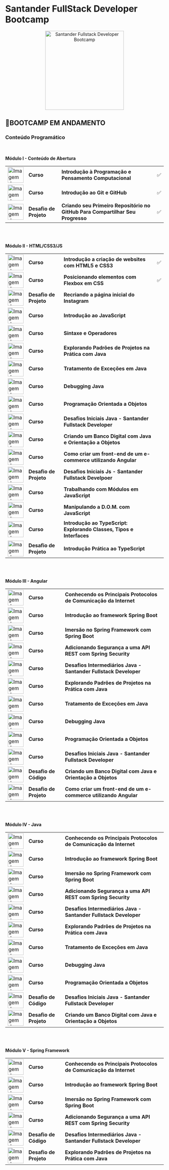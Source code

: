 # Santander FullStack Developer Bootcamp 
<p align="center">
  <img src="https://hermes.digitalinnovation.one/tracks/800fd098-3eef-45e9-9544-544ae396076c.png" width="250" title="Santander Fullstack Developer Bootcamp">
</p>

## 🚀**BOOTCAMP EM ANDAMENTO**

### Conteúdo Programático

<br>

**Módulo I - Conteúdo de Abertura**

<table>
  <tr>
    <td><img src="https://hermes.digitalinnovation.one/courses/badge/fdd7c4e5-655d-4ac4-9d2f-7d9ae00b7f82.png" alt="Imagem do bootcamp Introdução à Programação e Pensamento Computacional" width="50"></td>
    <td><b>Curso</b></td>
    <td><b>Introdução à Programação e Pensamento Computacional</b></td>
    <td>✅</td>
  </tr>
  <tr>
    <td><img src="https://hermes.digitalinnovation.one/courses/badge/c1f33b18-497b-408b-885f-ee8db71d872b.png" alt="Imagem do bootcamp Introdução ao Git e ao GitHub" width="50"></td>
    <td><b>Curso</b></td>
    <td><b>Introdução ao Git e GitHub</b></td>
    <td>✅</td>
  </tr>
  <tr>
    <td><img src="https://hermes.digitalinnovation.one/lab_projects/badges/581a907b-58d8-4ad2-b9c4-69d099267e1e.png" alt="Imagem do bootcamp Criando seu Primeiro Repositório no GitHub Para Compartilhar Seu Progresso" width="50"></td>
    <td><b>Desafio de Projeto</b></td>
    <td><b>Criando seu Primeiro Repositório no GitHub Para Compartilhar Seu Progresso</b></td>
    <td>✅</td>
  </tr>
</table>

<br><br>

**Módulo II - HTML/CSS3/JS**

<table>
  <tr>
    <td><img src="https://hermes.digitalinnovation.one/courses/badge/28bfbf19-a31a-41a2-b78f-e70c0e18f37a.png" alt="Imagem do bootcamp Introdução a criação de websites com HTML5 e CSS3" width="50"></td>
    <td><b>Curso</b></td>
    <td><b>Introdução a criação de websites com HTML5 e CSS3</b></td>
    <td>✅</td>
  </tr>
  <tr>
    <td><img src="https://hermes.digitalinnovation.one/courses/badge/ba6c22a0-f55d-4968-a89b-d11eaf4db7c6.png" alt="Imagem do bootcamp Posicionando elementos com Flexbox em CSS" width="50"></td>
    <td><b>Curso</b></td>
    <td><b>Posicionando elementos com Flexbox em CSS</b></td>
    <td>✅</td>
  </tr>
  <tr>
    <td><img src="https://hermes.digitalinnovation.one/code_challenge/badge/4569e5fb-cf31-4492-963e-9d71a552a131.png" alt="Imagem do bootcamp Recriando a página inicial do Instagram" width="50"></td>
    <td><b>Desafio de Projeto</b></td>
    <td><b>Recriando a página inicial do Instagram</b></td>
  </tr>
  <tr>
    <td><img src="https://hermes.digitalinnovation.one/courses/badge/81d76cda-c615-41d7-84c4-c0437c7b545a.png" alt="Imagem do bootcamp Introdução ao JavaScript" width="50"></td>
    <td><b>Curso</b></td>
    <td><b>Introdução ao JavaScript</b></td>
  </tr>
  <tr>
    <td><img src="https://hermes.digitalinnovation.one/courses/badge/22efbe24-6719-4210-a850-935468e140d4.png" alt="Imagem do bootcamp Sintaxe e Operadores" width="50"></td>
    <td><b>Curso</b></td>
    <td><b>Sintaxe e Operadores</b></td>
  </tr>
  <tr>
    <td><img src="https://hermes.digitalinnovation.one/courses/badge/881a50c9-351e-4cf0-86d4-3ca6ac4a7d22.png" alt="Imagem do bootcamp Explorando Padrões de Projetos na Prática com Java" width="50"></td>
    <td><b>Curso</b></td>
    <td><b>Explorando Padrões de Projetos na Prática com Java</b></td>
  </tr>
  <tr>
    <td><img src="https://hermes.digitalinnovation.one/courses/badge/355ab077-57cd-4860-b385-7afaa497a77c.png" alt="Imagem do bootcamp Tratamento de Exceções em Java" width="50"></td>
    <td><b>Curso</b></td>
    <td><b>Tratamento de Exceções em Java</b></td>
  </tr>
  <tr>
    <td><img src="https://hermes.digitalinnovation.one/courses/badge/cab4019d-2f3d-429b-9af1-2beeaa1be843.png" alt="Imagem do bootcamp Debugging Java" width="50"></td>
    <td><b>Curso</b></td>
    <td><b>Debugging Java</b></td>
  </tr>
  <tr>
    <td><img src="https://hermes.digitalinnovation.one/courses/badge/1c6d2471-f842-4400-9298-b81d7ee463c6.png" alt="Imagem do bootcamp Programação Orientada a Objetos" width="50"></td>
    <td><b>Curso</b></td>
    <td><b>Programação Orientada a Objetos</b></td>
  </tr>
  <tr>
    <td><img src="https://hermes.digitalinnovation.one/courses/badge/cba47ac6-ff1e-4159-a59c-751120bc81b4.png" alt="Imagem do bootcamp Desafios Iniciais Java - Santander Fullstack Developer" width="50"></td>
    <td><b>Curso</b></td>
    <td><b>Desafios Iniciais Java - Santander Fullstack Developer</b></td>
  </tr>
  <tr>
    <td><img src="https://hermes.digitalinnovation.one/courses/badge/31a216bf-83e4-4af1-a310-fe79d01cec34.png" alt="Imagem do bootcamp Criando um Banco Digital com Java e Orientação a Objetos" width="50"></td>
    <td><b>Curso</b></td>
    <td><b>Criando um Banco Digital com Java e Orientação a Objetos</b></td>
  </tr>
  <tr>
    <td><img src="https://hermes.digitalinnovation.one/courses/badge/cb22d386-980a-4cc8-ab3f-8cc0f8839077.png" alt="Imagem do bootcamp Como criar um front-end de um e-commerce utilizando Angular" width="50"></td>
    <td><b>Curso</b></td>
    <td><b>Como criar um front-end de um e-commerce utilizando Angular</b></td>
  </tr>
  <tr>
    <td><img src="https://hermes.digitalinnovation.one/code_challenge/badge/4569e5fb-cf31-4492-963e-9d71a552a131.png" alt="Imagem do bootcamp Desafios Iniciais Js - Santander Fullstack Developer" width="50"></td>
    <td><b>Desafio de Projeto</b></td>
    <td><b>Desafios Iniciais Js - Santander Fullstack Develpoer</b></td>
  </tr>
  <tr>
    <td><img src="https://hermes.digitalinnovation.one/courses/badge/045adfdb-c96f-44fe-b78d-8302a99bcb8c.png" alt="Imagem do bootcamp Trabalhando com Módulos em JavaScript" width="50"></td>
    <td><b>Curso</b></td>
    <td><b>Trabalhando com Módulos em JavaScript</b></td>
  </tr>
  <tr>
    <td><img src="https://hermes.digitalinnovation.one/courses/badge/eafa16b1-7789-4006-b63f-b7159d24e255.png" alt="Imagem do bootcamp Manipulando a D.O.M. com JavaScript" width="50"></td>
    <td><b>Curso</b></td>
    <td><b>Manipulando a D.O.M. com JavaScript</b></td>
  </tr>
  <tr>
    <td><img src="https://hermes.digitalinnovation.one/courses/badge/1f501ba8-efdb-40e3-8b95-a421d7fdcf03.png" alt="Imagem do bootcamp Introdução ao TypeScript: Explorando Classes, Tipos e Interfaces" width="50"></td>
    <td><b>Curso</b></td>
    <td><b>Introdução ao TypeScript: Explorando Classes, Tipos e Interfaces</b></td>
  </tr>
  <tr>
    <td><img src="https://hermes.digitalinnovation.one/lab_projects/badges/cb2ecdb8-15dc-460a-a9a7-1e43a9c1c581.png" alt="Imagem do bootcamp Introdução Prática ao TypeScript" width="50"></td>
    <td><b>Desafio de Projeto</b></td>
    <td><b>Introdução Prática ao TypeScript</b></td>
  </tr>
</table>

<br><br>

**Módulo III - Angular**

<table>
  <tr>
    <td><img src="https://hermes.digitalinnovation.one/courses/badge/4e771693-693c-4e3e-833c-f963ce9e65b8.png" alt="Imagem do bootcamp Conhecendo os Principais Protocolos de Comunicação da Internet" width="50"></td>
    <td><b>Curso</b></td>
    <td><b>Conhecendo os Principais Protocolos de Comunicação da Internet</b></td>
  </tr>
  <tr>
    <td><img src="https://hermes.digitalinnovation.one/courses/badge/a0f861ae-7d9a-4862-9a6d-1343a754f2cf.png" alt="Imagem do bootcamp Introdução ao framework Spring Boot" width="50"></td>
    <td><b>Curso</b></td>
    <td><b>Introdução ao framework Spring Boot</b></td>
  </tr>
  <tr>
    <td><img src="https://hermes.digitalinnovation.one/courses/badge/41dcd3b9-7031-4e5a-8849-02a81fd067b2.png" alt="Imagem do bootcamp Imersão no Spring Framework com Spring Boot" width="50"></td>
    <td><b>Curso</b></td>
    <td><b>Imersão no Spring Framework com Spring Boot</b></td>
  </tr>
  <tr>
    <td><img src="https://hermes.digitalinnovation.one/courses/badge/a40dfe0f-d4fe-455f-9a69-9c7904237ec4.png" alt="Imagem do bootcamp Adicionando Segurança a uma API REST com Spring Security" width="50"></td>
    <td><b>Curso</b></td>
    <td><b>Adicionando Segurança a uma API REST com Spring Security</b></td>
  </tr>
  <tr>
    <td><img src="https://hermes.digitalinnovation.one/courses/badge/3d445527-b3fd-4a1a-a3d0-e891b16e5468.png" alt="Imagem do bootcamp Desafios Intermediários Java - Santander Fullstack Developer" width="50"></td>
    <td><b>Curso</b></td>
    <td><b>Desafios Intermediários Java - Santander Fullstack Developer</b></td>
  </tr>
  <tr>
    <td><img src="https://hermes.digitalinnovation.one/courses/badge/e6daff4c-e474-4ea2-8aca-b31e8a48ea81.png" alt="Imagem do bootcamp Explorando Padrões de Projetos na Prática com Java" width="50"></td>
    <td><b>Curso</b></td>
    <td><b>Explorando Padrões de Projetos na Prática com Java</b></td>
  </tr>
  <tr>
    <td><img src="https://hermes.digitalinnovation.one/courses/badge/82af06f5-2de5-4cc0-b2c2-f560bf925e15.png" alt="Imagem do bootcamp Tratamento de Exceções em Java" width="50"></td>
    <td><b>Curso</b></td>
    <td><b>Tratamento de Exceções em Java</b></td>
  </tr>
  <tr>
    <td><img src="https://hermes.digitalinnovation.one/courses/badge/8c3a2589-dfb1-4d75-9b03-5eb51b778159.png" alt="Imagem do bootcamp Debugging Java" width="50"></td>
    <td><b>Curso</b></td>
    <td><b>Debugging Java</b></td>
  </tr>
  <tr>
    <td><img src="https://hermes.digitalinnovation.one/courses/badge/d3bab3ca-0073-4540-9bd9-512c1a3513a2.png" alt="Imagem do bootcamp Programação Orientada a Objetos" width="50"></td>
    <td><b>Curso</b></td>
    <td><b>Programação Orientada a Objetos</b></td>
  </tr>
  <tr>
    <td><img src="https://hermes.digitalinnovation.one/courses/badge/6b04b50f-91a4-45e0-9a96-a1a02a5a4ebe.png" alt="Imagem do bootcamp Desafios Iniciais Java - Santander Fullstack Developer" width="50"></td>
    <td><b>Curso</b></td>
    <td><b>Desafios Iniciais Java - Santander Fullstack Developer</b></td>
  </tr>
  <tr>
    <td><img src="https://hermes.digitalinnovation.one/code_challenge/badge/69905431-6266-48e8-8dc0-bb795229314b.png" alt="Imagem do bootcamp Criando um Banco Digital com Java e Orientação a Objetos" width="50"></td>
    <td><b>Desafio de Código</b></td>
    <td><b>Criando um Banco Digital com Java e Orientação a Objetos</b></td>
  </tr>
  <tr>
    <td><img src="https://hermes.digitalinnovation.one/lab_projects/badges/f07ad9a4-751c-436d-9419-e6321720679a.png" alt="Imagem do bootcamp Como criar um front-end de um e-commerce utilizando Angular" width="50"></td>
    <td><b>Desafio de Projeto</b></td>
    <td><b>Como criar um front-end de um e-commerce utilizando Angular</b></td>
  </tr>
</table>

<br><br>

**Módulo IV - Java**

<table>
  <tr>
    <td><img src="https://hermes.digitalinnovation.one/courses/badge/6c201cba-ff90-4a8e-8b08-77ec0ddcffe1.png" alt="Imagem do bootcamp Conhecendo os Principais Protocolos de Comunicação da Internet" width="50"></td>
    <td><b>Curso</b></td>
    <td><b>Conhecendo os Principais Protocolos de Comunicação da Internet</b></td>
  </tr>
  <tr>
    <td><img src="https://hermes.digitalinnovation.one/courses/badge/f6876045-9350-4b83-af75-b455fd437d13.png" alt="Imagem do bootcamp Introdução ao framework Spring Boot" width="50"></td>
    <td><b>Curso</b></td>
    <td><b>Introdução ao framework Spring Boot</b></td>
  </tr>
  <tr>
    <td><img src="https://hermes.digitalinnovation.one/courses/badge/ca2d2b97-c1a6-40bc-b396-40896efb40f3.png" alt="Imagem do bootcamp Imersão no Spring Framework com Spring Boot" width="50"></td>
    <td><b>Curso</b></td>
    <td><b>Imersão no Spring Framework com Spring Boot</b></td>
  </tr>
  <tr>
    <td><img src="https://hermes.digitalinnovation.one/courses/badge/0559b377-9f25-43a0-8e94-02b99b53216e.png" alt="Imagem do bootcamp Adicionando Segurança a uma API REST com Spring Security" width="50"></td>
    <td><b>Curso</b></td>
    <td><b>Adicionando Segurança a uma API REST com Spring Security</b></td>
  </tr>
  <tr>
    <td><img src="https://hermes.digitalinnovation.one/courses/badge/13c775a2-cadb-43b9-83c6-9718d4417625.png" alt="Imagem do bootcamp Desafios Intermediários Java - Santander Fullstack Developer" width="50"></td>
    <td><b>Curso</b></td>
    <td><b>Desafios Intermediários Java - Santander Fullstack Developer</b></td>
  </tr>
  <tr>
    <td><img src="https://hermes.digitalinnovation.one/courses/badge/b6be69f1-9af6-4606-91ca-df0157834afe.png" alt="Imagem do bootcamp Explorando Padrões de Projetos na Prática com Java" width="50"></td>
    <td><b>Curso</b></td>
    <td><b>Explorando Padrões de Projetos na Prática com Java</b></td>
  </tr>
  <tr>
    <td><img src="https://hermes.digitalinnovation.one/courses/badge/209896ec-db64-4685-8a0a-65862647c676.png" alt="Imagem do bootcamp Tratamento de Exceções em Java" width="50"></td>
    <td><b>Curso</b></td>
    <td><b>Tratamento de Exceções em Java</b></td>
  </tr>
  <tr>
    <td><img src="https://hermes.digitalinnovation.one/courses/badge/9b77ce43-f8b4-499d-afb5-6d3b6e6cfb11.png" alt="Imagem do bootcamp Debugging Java" width="50"></td>
    <td><b>Curso</b></td>
    <td><b>Debugging Java</b></td>
  </tr>
  <tr>
    <td><img src="https://hermes.digitalinnovation.one/courses/badge/082b60cb-8118-4ca7-a861-24ce54fdef21.png" alt="Imagem do bootcamp Programação Orientada a Objetos" width="50"></td>
    <td><b>Curso</b></td>
    <td><b>Programação Orientada a Objetos</b></td>
  </tr>
  <tr>
    <td><img src="https://hermes.digitalinnovation.one/code_challenge/badge/f5b9a4d5-457e-49f9-9104-442929a3fc0d.png" alt="Imagem do bootcamp Desafios Iniciais Java - Santander Fullstack Developer" width="50"></td>
    <td><b>Desafio de Código</b></td>
    <td><b>Desafios Iniciais Java - Santander Fullstack Developer</b></td>
  </tr>
  <tr>
    <td><img src="https://hermes.digitalinnovation.one/lab_projects/badges/bbd24b61-a476-4da2-90dd-6544e72c970c.png" alt="Imagem do bootcamp Criando um Banco Digital com Java e Orientação a Objetos" width="50"></td>
    <td><b>Desafio de Projeto</b></td>
    <td><b>Criando um Banco Digital com Java e Orientação a Objetos</b></td>
  </tr>
</table>

<br><br>

**Módulo V - Spring Framework**

<table>
  <tr>
    <td><img src="https://hermes.digitalinnovation.one/courses/badge/995e9d14-99e8-4879-b978-b1d961f3ad88.png" alt="Imagem do bootcamp Conhecendo os Principais Protocolos de Comunicação da Internet" width="50"></td>
    <td><b>Curso</b></td>
    <td><b>Conhecendo os Principais Protocolos de Comunicação da Internet</b></td>
  </tr>
  <tr>
    <td><img src="https://hermes.digitalinnovation.one/courses/badge/1dcc883a-37fa-42a9-a2a1-1cf012ffb34e.png" alt="Imagem do bootcamp Introdução ao framework Spring Boot" width="50"></td>
    <td><b>Curso</b></td>
    <td><b>Introdução ao framework Spring Boot</b></td>
  </tr>
  <tr>
    <td><img src="https://hermes.digitalinnovation.one/courses/badge/53b3769f-668b-4eb3-8c25-86d59d6a0f87.png" alt="Imagem do bootcamp Imersão no Spring Framework com Spring Boot" width="50"></td>
    <td><b>Curso</b></td>
    <td><b>Imersão no Spring Framework com Spring Boot</b></td>
  </tr>
  <tr>
    <td><img src="https://hermes.digitalinnovation.one/courses/badge/c76372f9-1b3e-4f58-8cc1-d57e3b33b4d6.png" alt="Imagem do bootcamp Adicionando Segurança a uma API REST com Spring Security" width="50"></td>
    <td><b>Curso</b></td>
    <td><b>Adicionando Segurança a uma API REST com Spring Security</b></td>
  </tr>
  <tr>
    <td><img src="https://hermes.digitalinnovation.one/code_challenge/badge/92d879d5-7de3-44aa-a8a4-4e144cc565c1.png" alt="Imagem do bootcamp Desafios Intermediários Java - Santander Fullstack Developer" width="50"></td>
    <td><b>Desafio de Código</b></td>
    <td><b>Desafios Intermediários Java - Santander Fullstack Developer</b></td>
  </tr>
  <tr>
    <td><img src="https://hermes.digitalinnovation.one/lab_projects/badges/596aa9d8-34c0-4369-bb27-d2f00347f45e.png" alt="Imagem do bootcamp Explorando Padrões de Projetos na Prática com Java" width="50"></td>
    <td><b>Desafio de Projeto</b></td>
    <td><b>Explorando Padrões de Projetos na Prática com Java</b></td>
  </tr>
</table>
